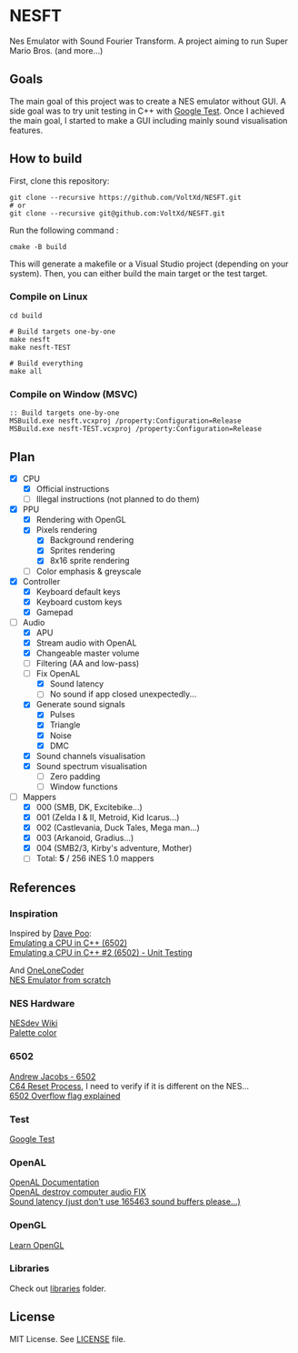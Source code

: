 # NESFT
Nes Emulator with Sound Fourier Transform.
A project aiming to run Super Mario Bros. (and more...)

## Goals
The main goal of this project was to create a NES emulator without GUI.
A side goal was to try unit testing in C++ with [Google Test](https://github.com/google/googletest).
Once I achieved the main goal, I started to make a GUI including mainly sound visualisation features.

## How to build
First, clone this repository:
```shell
git clone --recursive https://github.com/VoltXd/NESFT.git
# or
git clone --recursive git@github.com:VoltXd/NESFT.git
```
Run the following command :
```shell
cmake -B build
```
This will generate a makefile or a Visual Studio project (depending on your system).
Then, you can either build the main target or the test target.

### Compile on Linux
```shell
cd build

# Build targets one-by-one
make nesft
make nesft-TEST

# Build everything
make all
```

### Compile on Window (MSVC)
```batch
:: Build targets one-by-one
MSBuild.exe nesft.vcxproj /property:Configuration=Release
MSBuild.exe nesft-TEST.vcxproj /property:Configuration=Release
```

## Plan
- [x] CPU
	- [x] Official instructions
	- [ ] Illegal instructions (not planned to do them)
- [x] PPU
	- [x] Rendering with OpenGL
	- [x] Pixels rendering
		- [x] Background rendering
		- [x] Sprites rendering
		- [x] 8x16 sprite rendering
	- [ ] Color emphasis & greyscale
- [x] Controller
	- [x] Keyboard default keys
	- [x] Keyboard custom keys
	- [x] Gamepad
- [ ] Audio
	- [x] APU
	- [x] Stream audio with OpenAL
	- [x] Changeable master volume
	- [ ] Filtering (AA and low-pass)
	- [ ] Fix OpenAL
		- [x] Sound latency
		- [ ] No sound if app closed unexpectedly...
	- [x] Generate sound signals
		- [x] Pulses
		- [x] Triangle
		- [x] Noise
		- [x] DMC
	- [x] Sound channels visualisation
	- [x] Sound spectrum visualisation
		- [ ] Zero padding
		- [ ] Window functions
- [ ] Mappers
	- [x] 000 (SMB, DK, Excitebike...)
	- [x] 001 (Zelda I & II, Metroid, Kid Icarus...)
	- [x] 002 (Castlevania, Duck Tales, Mega man...)
	- [x] 003 (Arkanoid, Gradius...)
	- [X] 004 (SMB2/3, Kirby's adventure, Mother)
	- [ ] Total: **5** / 256 iNES 1.0 mappers

## References
### Inspiration
Inspired by [Dave Poo](https://www.youtube.com/@DavePoo):\
[Emulating a CPU in C++ (6502)](https://www.youtube.com/watch?v=qJgsuQoy9bc)\
[Emulating a CPU in C++ #2 (6502) - Unit Testing
](https://youtu.be/L7J1pPokEyw?si=gRlonH_mJQViYa5g)

And [OneLoneCoder](https://www.youtube.com/@javidx9)\
[NES Emulator from scratch](https://www.youtube.com/playlist?list=PLrOv9FMX8xJHqMvSGB_9G9nZZ_4IgteYf)

### NES Hardware
[NESdev Wiki](https://www.nesdev.org/wiki/NES_reference_guide)\
[Palette color](https://forums.nesdev.org/viewtopic.php?t=746)

### 6502
[Andrew Jacobs - 6502](https://www.nesdev.org/obelisk-6502-guide/index.html)\
[C64 Reset Process](https://www.c64-wiki.com/wiki/Reset_(Process)), I need to verify if it is different on the NES...\
[6502 Overflow flag explained](https://www.righto.com/2012/12/the-6502-overflow-flag-explained.html)

### Test
[Google Test](https://github.com/google/googletest)

### OpenAL
[OpenAL Documentation](https://www.openal.org/documentation/)\
[OpenAL destroy computer audio FIX](https://stackoverflow.com/questions/9397681/openal-randomly-stops-playing-some-sounds-can-only-fix-with-reboot)\
[Sound latency (just don't use 165463 sound buffers please...)](https://en.sfml-dev.org/forums/index.php?topic=3929.0)

### OpenGL
[Learn OpenGL](https://learnopengl.com/)

### Libraries
Check out [libraries](libraries) folder.

## License
MIT License. See [LICENSE](LICENSE) file.